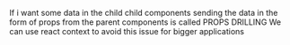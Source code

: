 If i want some data in the child child components sending the data in the form of props from the parent components is called PROPS DRILLING 
We can use react context to avoid this issue for bigger applications